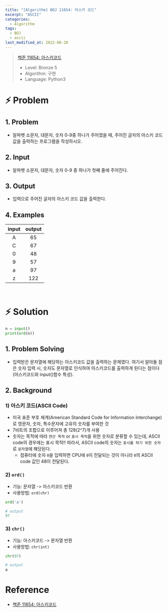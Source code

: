 ```yaml
---
title: "[Algorithm] BOJ 11654: 아스키 코드"
excerpt: "ASCII"
categories:
  - Algorithm
tags:
  - BOJ
  - ascii
last_modified_at: 2022-06-20
---
```


> [백준 11654: 아스키코드](https://www.acmicpc.net/problem/11654)
> + Level: Bronze 5
> + Algorithm: 구현
> + Language: Python3

# ⚡️ Problem

## 1. Problem
+ 알파벳 소문자, 대문자, 숫자 0-9중 하나가 주어졌을 때, 주어진 글자의 아스키 코드값을 출력하는 프로그램을 작성하시오.

## 2. Input
+ 알파벳 소문자, 대문자, 숫자 0-9 중 하나가 첫째 줄에 주어진다.

## 3. Output
+ 입력으로 주어진 글자의 아스키 코드 값을 출력한다.

## 4. Examples

|input|output|
|:----------:|:----------:|
|A|65|
|C|67|
|0|48|
|9|57|
|a|97|
|z|122|

<br>

# ⚡️ Solution

```python
n = input()
print(ord(n))
```

## 1. Problem Solving
+ 입력받은 문자열에 해당하는 아스키코드 값을 출력하는 문제였다. 여기서 알아둘 점은 숫자 입력 시, 숫자도 문자열로 인식하여 아스키코드를 출력하게 된다는 점이다(아스키코드와 input()함수 특성).

## 2. Background
### 1) 아스키 코드(ASCII Code)
+ 미국 표준 부호 체계(American Standard Code for Information Interchange)로 영문자, 숫자, 특수문자에 고유의 숫자를 부여한 것
+ 7비트의 조합으로 이루어져 총 128(2^7)개 사용
+ 숫자는 목적에 따라 `연산 목적` or `표시 목적`을 위한 숫자로 분류할 수 있는데, ASCII code의 경우에는 표시 목적!! 따라서, ASCII code의 숫자는 `표시를 하기 위한 숫자`로 `문자열`에 해당된다.
  + 컴퓨터에 숫자 `0`을 입력하면 CPU에 `0`이 전달되는 것이 아니라 `0`의 ASCII code 값인 48이 전달된다.

### 2) `ord()`
+ 기능: 문자열 -> 아스키코드 반환
+ 사용방법: `ord(chr)`

```python
ord('a')

# output
97
```

### 3) `chr()`
+ 기능: 아스키코드 -> 문자열 반환
+ 사용방법: `chr(int)`

```python
chr(97)

# output
a
```

# Reference
+ [백준 11654: 아스키코드](https://www.acmicpc.net/problem/11654)
